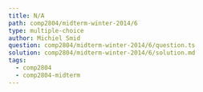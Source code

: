 ```yaml
---
title: N/A
path: comp2804/midterm-winter-2014/6
type: multiple-choice
author: Michiel Smid
question: comp2804/midterm-winter-2014/6/question.ts
solution: comp2804/midterm-winter-2014/6/solution.md
tags:
  - comp2804
  - comp2804-midterm
---
```

